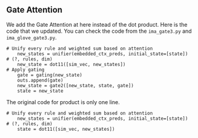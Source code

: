 ## Gate Attention
We add the Gate Attention at here instead of the dot product.
Here is the code that we updated. You can check the code from the `ima_gate3.py` and `ima_glove_gate3.py`.
```
# Unify every rule and weighted sum based on attention
    new_states = unifier(embedded_ctx_preds, initial_state=[state])
# (?, rules, dim)
    new_state = dot11([sim_vec, new_states])
# Apply gating
    gate = gating(new_state)
    outs.append(gate)
    new_state = gate2([new_state, state, gate])
    state = new_state
```

The original code for product is only one line.
```
# Unify every rule and weighted sum based on attention
    new_states = unifier(embedded_ctx_preds, initial_state=[state])
# (?, rules, dim)
    state = dot11([sim_vec, new_states])
```
